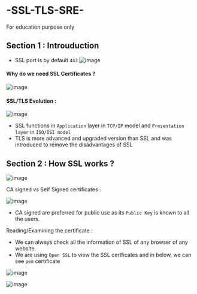 # -SSL-TLS-SRE-
For education purpose only

## Section 1 : Introuduction 

- SSL port is by default `443`
![image](https://user-images.githubusercontent.com/35003840/235323803-bc9a30ef-0dfa-49a4-b404-e8700dd649f2.png)

#### Why do we need SSL Certificates ? 

![image](https://user-images.githubusercontent.com/35003840/235323981-1b196e05-8c61-491f-bb2e-4cd11a2d0432.png)

#### SSL/TLS Evolution : 

![image](https://user-images.githubusercontent.com/35003840/235324215-d1ad98e0-b45f-4a7e-a9fd-d50022e05316.png)

- SSL functions in `Application` layer in `TCP/IP` model and `Presentation layer` in `ISO/ISI model`
- TLS is more advanced and upgraded version than SSL and was introduced to remove the disadvantages of SSL

## Section 2 : How SSL works ? 

![image](https://user-images.githubusercontent.com/35003840/235324728-c3586971-452e-490f-99e1-ad908d69abd4.png)

CA signed vs Self Signed certificates :

![image](https://user-images.githubusercontent.com/35003840/235325289-21a9f5e2-7fea-49d8-a2d8-02e163b640b9.png)

- CA signed are preferred for public use as its `Public Key` is known to all the users.

Reading/Examining the certificate : 

- We can always check all the information of SSL of any browser of any website.
- We are using `Open SSL` to view the SSL certficates and in below, we can see `pem` certificate 

![image](https://user-images.githubusercontent.com/35003840/235361642-59d719f4-673b-4983-bd0b-0b18a18eabbc.png)

![image](https://user-images.githubusercontent.com/35003840/235361682-57b2d80a-fbe8-44a7-8f50-84f6fa4cac77.png)


